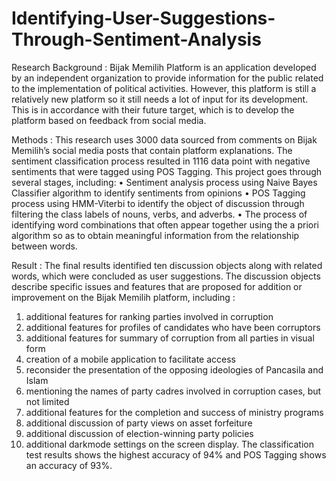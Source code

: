 # Identifying-User-Suggestions-Through-Sentiment-Analysis
Research Background :
Bijak Memilih Platform is an application developed by an independent organization to provide information for the public related to the implementation of political activities. However, this platform is still a relatively new platform so it still needs a lot of input for its development. This is in accordance with their future target, which is to develop the platform based on feedback from social media. 

Methods :
This research uses 3000 data sourced from comments on Bijak Memilih’s social media posts that contain platform explanations. The sentiment classification process resulted in 1116 data point with negative sentiments that were tagged using POS Tagging.
This project goes through several stages, including: 
•	Sentiment analysis process using Naive Bayes Classifier algorithm to identify sentiments from opinions
•	POS Tagging process using HMM-Viterbi to identify the object of discussion through filtering the class labels of nouns, verbs, and adverbs. 
•	The process of identifying word combinations that often appear together using the a priori algorithm so as to obtain meaningful information from the relationship between words.

Result :
The final results identified ten discussion objects along with related words, which were concluded as user suggestions. The discussion objects describe specific issues and features that are proposed for addition or improvement on the Bijak Memilih platform, including :
1)	additional features for ranking parties involved in corruption
2)	additional features for profiles of candidates who have been corruptors
3)	additional features for summary of corruption from all parties in visual form
4)	creation of a mobile application to facilitate access
5)	reconsider the presentation of the opposing ideologies of Pancasila and Islam
6)	mentioning the names of party cadres involved in corruption cases, but not limited
7)	additional features for the completion and success of ministry programs
8)	additional discussion of party views on asset forfeiture
9)	additional discussion of election-winning party policies
10)	additional darkmode settings on the screen display.
The classification test results shows the highest accuracy of 94% and POS Tagging shows an accuracy of 93%.

